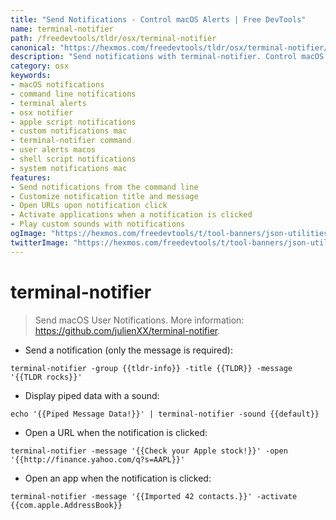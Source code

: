 ```yaml
---
title: "Send Notifications - Control macOS Alerts | Free DevTools"
name: terminal-notifier
path: /freedevtools/tldr/osx/terminal-notifier
canonical: "https://hexmos.com/freedevtools/tldr/osx/terminal-notifier/"
description: "Send notifications with terminal-notifier. Control macOS user alerts from the command line. A simple tool for creating custom notifications. Free online tool, no registration required."
category: osx
keywords:
- macOS notifications
- command line notifications
- terminal alerts
- osx notifier
- apple script notifications
- custom notifications mac
- terminal-notifier command
- user alerts macos
- shell script notifications
- system notifications mac
features:
- Send notifications from the command line
- Customize notification title and message
- Open URLs upon notification click
- Activate applications when a notification is clicked
- Play custom sounds with notifications
ogImage: "https://hexmos.com/freedevtools/t/tool-banners/json-utilities-banner.png"
twitterImage: "https://hexmos.com/freedevtools/t/tool-banners/json-utilities-banner.png"
---
```


# terminal-notifier

> Send macOS User Notifications.
> More information: <https://github.com/julienXX/terminal-notifier>.

- Send a notification (only the message is required):

`terminal-notifier -group {{tldr-info}} -title {{TLDR}} -message '{{TLDR rocks}}'`

- Display piped data with a sound:

`echo '{{Piped Message Data!}}' | terminal-notifier -sound {{default}}`

- Open a URL when the notification is clicked:

`terminal-notifier -message '{{Check your Apple stock!}}' -open '{{http://finance.yahoo.com/q?s=AAPL}}'`

- Open an app when the notification is clicked:

`terminal-notifier -message '{{Imported 42 contacts.}}' -activate {{com.apple.AddressBook}}`
